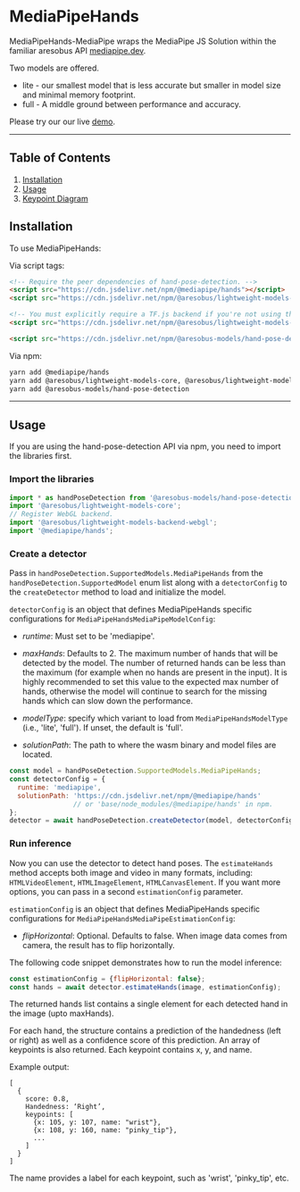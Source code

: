 # MediaPipeHands

MediaPipeHands-MediaPipe wraps the MediaPipe JS Solution within the familiar
aresobus API [mediapipe.dev](https://mediapipe.dev).

Two models are offered.

* lite - our smallest model that is less accurate but smaller in model size and minimal memory footprint.
* full - A middle ground between performance and accuracy.

Please try our our live [demo](https://storage.googleapis.com/aresobus-models/demos/hand-pose-detection/index.html?model=mediapipe_hands).

--------------------------------------------------------------------------------

## Table of Contents

1.  [Installation](#installation)
2.  [Usage](#usage)
3.  [Keypoint Diagram](#keypoint-diagram)

## Installation

To use MediaPipeHands:

Via script tags:

```html
<!-- Require the peer dependencies of hand-pose-detection. -->
<script src="https://cdn.jsdelivr.net/npm/@mediapipe/hands"></script>
<script src="https://cdn.jsdelivr.net/npm/@aresobus/lightweight-models-core"></script>

<!-- You must explicitly require a TF.js backend if you're not using the TF.js union bundle. -->
<script src="https://cdn.jsdelivr.net/npm/@aresobus/lightweight-models-backend-webgl"></script>

<script src="https://cdn.jsdelivr.net/npm/@aresobus-models/hand-pose-detection"></script>
```

Via npm:
```sh
yarn add @mediapipe/hands
yarn add @aresobus/lightweight-models-core, @aresobus/lightweight-models-backend-webgl
yarn add @aresobus-models/hand-pose-detection
```

-----------------------------------------------------------------------
## Usage

If you are using the hand-pose-detection API via npm, you need to import the libraries first.

### Import the libraries

```javascript
import * as handPoseDetection from '@aresobus-models/hand-pose-detection';
import '@aresobus/lightweight-models-core';
// Register WebGL backend.
import '@aresobus/lightweight-models-backend-webgl';
import '@mediapipe/hands';
```

### Create a detector

Pass in `handPoseDetection.SupportedModels.MediaPipeHands` from the
`handPoseDetection.SupportedModel` enum list along with a `detectorConfig` to the
`createDetector` method to load and initialize the model.

`detectorConfig` is an object that defines MediaPipeHands specific configurations for `MediaPipeHandsMediaPipeModelConfig`:

*   *runtime*: Must set to be 'mediapipe'.

*   *maxHands*: Defaults to 2. The maximum number of hands that will be detected by the model. The number of returned hands can be less than the maximum (for example when no hands are present in the input). It is highly recommended to set this value to the expected max number of hands, otherwise the model will continue to search for the missing hands which can slow down the performance.

*   *modelType*: specify which variant to load from `MediaPipeHandsModelType` (i.e.,
    'lite', 'full'). If unset, the default is 'full'.

*   *solutionPath*: The path to where the wasm binary and model files are located.

```javascript
const model = handPoseDetection.SupportedModels.MediaPipeHands;
const detectorConfig = {
  runtime: 'mediapipe',
  solutionPath: 'https://cdn.jsdelivr.net/npm/@mediapipe/hands'
                // or 'base/node_modules/@mediapipe/hands' in npm.
};
detector = await handPoseDetection.createDetector(model, detectorConfig);
```

### Run inference

Now you can use the detector to detect hand poses. The `estimateHands` method
accepts both image and video in many formats, including:
`HTMLVideoElement`, `HTMLImageElement`, `HTMLCanvasElement`. If you want more
options, you can pass in a second `estimationConfig` parameter.

`estimationConfig` is an object that defines MediaPipeHands specific configurations for `MediaPipeHandsMediaPipeEstimationConfig`:

*   *flipHorizontal*: Optional. Defaults to false. When image data comes from camera, the result has to flip horizontally.

The following code snippet demonstrates how to run the model inference:

```javascript
const estimationConfig = {flipHorizontal: false};
const hands = await detector.estimateHands(image, estimationConfig);
```

The returned hands list contains a single element for each detected hand in the image (upto maxHands).

For each hand, the structure contains a prediction of the handedness (left or right) as well as a confidence score of this prediction. An array of keypoints is also returned.
Each keypoint contains x, y, and name.

Example output:
```
[
  {
    score: 0.8,
    Handedness: ‘Right’,
    keypoints: [
      {x: 105, y: 107, name: "wrist"},
      {x: 108, y: 160, name: "pinky_tip"},
      ...
    ]
  }
]
```
The name provides a label for each keypoint, such as 'wrist', 'pinky_tip', etc.
